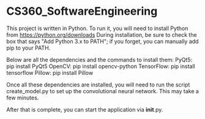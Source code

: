 # CS360_SoftwareEngineering

This project is written in Python. To run it, you will need to install Python from https://python.org/downloads
During installation, be sure to check the box that says "Add Python 3.x to PATH"; if you forget, you can manually add pip to your PATH.

Below are all the dependencies and the commands to install them:
PyQt5: pip install PyQt5
OpenCV: pip install opencv-python
TensorFlow: pip install tensorflow
Pillow: pip install Pillow

Once all these dependencies are installed, you will need to run the script create_model.py to set up the convolutional neural network. This may take a few minutes.

After that is complete, you can start the application via __init__.py.